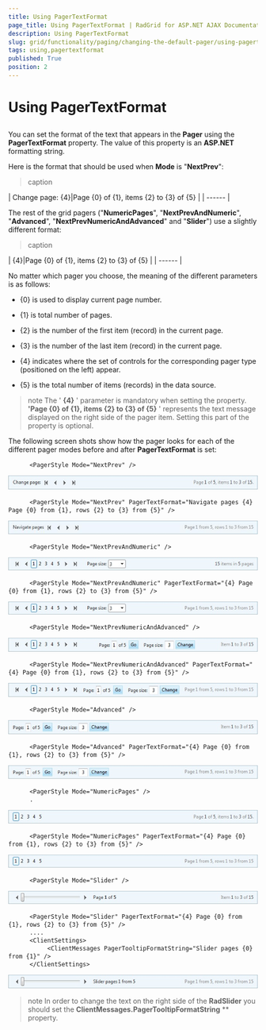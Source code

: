 ```yaml
---
title: Using PagerTextFormat
page_title: Using PagerTextFormat | RadGrid for ASP.NET AJAX Documentation
description: Using PagerTextFormat
slug: grid/functionality/paging/changing-the-default-pager/using-pagertextformat
tags: using,pagertextformat
published: True
position: 2
---
```


# Using PagerTextFormat



## 

You can set the format of the text that appears in the **Pager** using the **PagerTextFormat** property. The value of this property is an **ASP.NET** formatting string.

Here is the format that should be used when **Mode** is "**NextPrev**":


>caption  

| Change page: {4}|Page {0} of {1}, items {2} to {3} of {5} |
| ------ |

The rest of the grid pagers ("**NumericPages**", "**NextPrevAndNumeric**", "**Advanced**", "**NextPrevNumericAndAdvanced**" and "**Slider**") use a slightly different format:


>caption  

| {4}|Page {0} of {1}, items {2} to {3} of {5} |
| ------ |

No matter which pager you choose, the meaning of the different parameters is as follows:

* {0} is used to display current page number.

* {1} is total number of pages.

* {2} is the number of the first item (record) in the current page.

* {3} is the number of the last item (record) in the current page.

* {4} indicates where the set of controls for the corresponding pager type (positioned on the left) appear.

* {5} is the total number of items (records) in the data source.

>note The ' **{4}** ' parameter is mandatory when setting the property. **'Page {0} of {1}, items {2} to {3} of {5}** ' represents the text message displayed on the right side of the pager item. Setting this part of the property is optional.
>


The following screen shots show how the pager looks for each of the different pager modes before and after **PagerTextFormat** is set:

````ASPNET
	  <PagerStyle Mode="NextPrev" />
````



![Next/Prev Pager Mode](images/RadGrid_PagerMode_NextPrev.jpg)

````ASPNET
	  <PagerStyle Mode="NextPrev" PagerTextFormat="Navigate pages {4} Page {0} from {1}, rows {2} to {3} from {5}" />
````



![Next/Prev/Text Pager Mode](images/RadGrid_PagerMode_NextPrev_PagerText.jpg)

````ASPNET
	  <PagerStyle Mode="NextPrevAndNumeric" />
````



![Next/Prev/Numeric Pager Mode](images/RadGrid_PagerMode_NextPrevAndNumeric.jpg)

````ASPNET
	  <PagerStyle Mode="NextPrevAndNumeric" PagerTextFormat="{4} Page {0} from {1}, rows {2} to {3} from {5}" />
````



![Next/Prev/Numeric/Text Pager Mode](images/RadGrid_PagerMode_NextPrevAndNumericPagerText.jpg)

````ASPNET
	  <PagerStyle Mode="NextPrevNumericAndAdvanced" />
````



![Next/Prev/Numeric/Advanced Pager Mode](images/RadGrid_PagerMode_NextPrevAndNumericAndAdvanced.jpg)

````ASPNET
	  <PagerStyle Mode="NextPrevNumericAndAdvanced" PagerTextFormat="{4} Page {0} from {1}, rows {2} to {3} from {5}" />
````



![Next/Prev/Numeric/Advanced/Text Pager Mode](images/RadGrid_PagerMode_NextPrevAndNumericAndAdvanced_PagerText.jpg)

````ASPNET
	  <PagerStyle Mode="Advanced" />
````



![Advanced Pager Mode](images/RadGrid_PagerMode_Advanced.jpg)

````ASPNET
	  <PagerStyle Mode="Advanced" PagerTextFormat="{4} Page {0} from {1}, rows {2} to {3} from {5}" />
````



![Advance Pager Mode with Text](images/RadGrid_PagerMode_Advanced_PagerText.jpg)

````ASPNET
	  <PagerStyle Mode="NumericPages" />
	  .
````



![Numeric Pages](images/RadGrid_PagerMode_NumericPages.jpg)

````ASPNET
	  <PagerStyle Mode="NumericPages" PagerTextFormat="{4} Page {0} from {1}, rows {2} to {3} from {5}" />
````



![Numeric Page/Text Pager Mode](images/RadGrid_PagerMode_NumericPages_PagerText.jpg)

````ASPNET
	  <PagerStyle Mode="Slider" />
````



![Slider Pager Mode](images/RadGrid_PagerMode_Slider.jpg)

````ASPNET
	  <PagerStyle Mode="Slider" PagerTextFormat="{4} Page {0} from {1}, rows {2} to {3} from {5}" />
	  ....
	  <ClientSettings>
	       <ClientMessages PagerTooltipFormatString="Slider pages {0} from {1}" />
	  </ClientSettings>
````



![Slider/Text Pager Mode](images/RadGrid_PagerMode_Slider_PagerText.jpg)

>note In order to change the text on the right side of the **RadSlider** you should set the **ClientMessages.PagerTooltipFormatString**  ** property.
>

